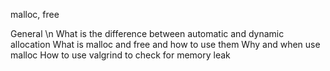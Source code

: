 malloc, free

General \n
	What is the difference between automatic and dynamic allocation
	What is malloc and free and how to use them
	Why and when use malloc
	How to use valgrind to check for memory leak
